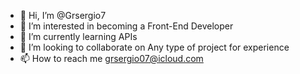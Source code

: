 - 👋 Hi, I’m @Grsergio7
- 👀 I’m interested in becoming a Front-End Developer
- 🌱 I’m currently learning APIs
- 💞️ I’m looking to collaborate on Any type of project for experience
- 📫 How to reach me grsergio07@icloud.com

<!---
Grsergio7/Grsergio7 is a ✨ special ✨ repository because its `README.md` (this file) appears on your GitHub profile.
You can click the Preview link to take a look at your changes.
--->
